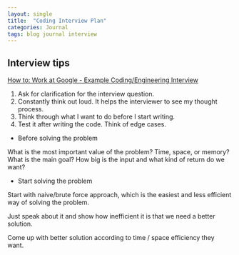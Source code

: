 ```yaml
---
layout: single
title:  "Coding Interview Plan"
categories: Journal
tags: blog journal interview
---
```



## Interview tips

[How to: Work at Google - Example Coding/Engineering Interview](https://www.youtube.com/watch?v=XKu_SEDAykw)

1. Ask for clarification for the interview question.
2. Constantly think out loud. It helps the interviewer to see my thought process.
3. Think through what I want to do before I start writing.
4. Test it after writing the code. Think of edge cases.



- Before solving the problem

What is the most important value of the problem? Time, space, or memory? What is the main goal? How big is the input and what kind of return do we want?

- Start solving the problem

Start with naive/brute force approach, which is the easiest and less efficient way of solving the problem. 

Just speak about it and show how inefficient it is that we need a better solution.

Come up with better solution according to time / space efficiency they want.